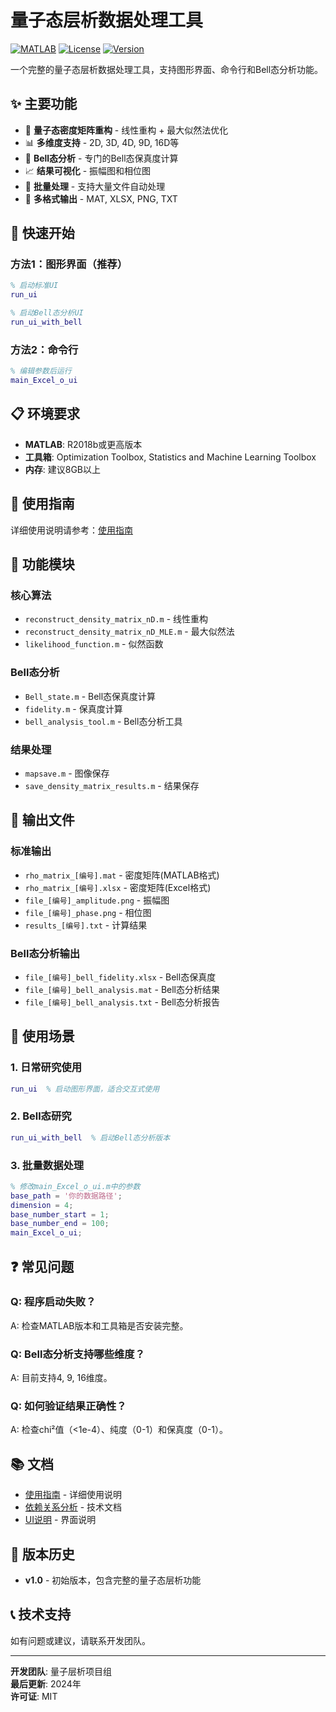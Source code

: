 # 量子态层析数据处理工具

[![MATLAB](https://img.shields.io/badge/MATLAB-R2018b+-blue.svg)](https://www.mathworks.com/products/matlab.html)
[![License](https://img.shields.io/badge/License-MIT-green.svg)](LICENSE)
[![Version](https://img.shields.io/badge/Version-1.0-orange.svg)](CHANGELOG.md)

一个完整的量子态层析数据处理工具，支持图形界面、命令行和Bell态分析功能。

## ✨ 主要功能

- 🔬 **量子态密度矩阵重构** - 线性重构 + 最大似然法优化
- 📊 **多维度支持** - 2D, 3D, 4D, 9D, 16D等
- 🎯 **Bell态分析** - 专门的Bell态保真度计算
- 📈 **结果可视化** - 振幅图和相位图
- 📁 **批量处理** - 支持大量文件自动处理
- 💾 **多格式输出** - MAT, XLSX, PNG, TXT

## 🚀 快速开始

### 方法1：图形界面（推荐）

```matlab
% 启动标准UI
run_ui

% 启动Bell态分析UI
run_ui_with_bell
```

### 方法2：命令行

```matlab
% 编辑参数后运行
main_Excel_o_ui
```

## 📋 环境要求

- **MATLAB**: R2018b或更高版本
- **工具箱**: Optimization Toolbox, Statistics and Machine Learning Toolbox
- **内存**: 建议8GB以上

## 📖 使用指南

详细使用说明请参考：[使用指南](docs/使用指南.md)

## 🔧 功能模块

### 核心算法
- `reconstruct_density_matrix_nD.m` - 线性重构
- `reconstruct_density_matrix_nD_MLE.m` - 最大似然法
- `likelihood_function.m` - 似然函数

### Bell态分析
- `Bell_state.m` - Bell态保真度计算
- `fidelity.m` - 保真度计算
- `bell_analysis_tool.m` - Bell态分析工具

### 结果处理
- `mapsave.m` - 图像保存
- `save_density_matrix_results.m` - 结果保存

## 📁 输出文件

### 标准输出
- `rho_matrix_[编号].mat` - 密度矩阵(MATLAB格式)
- `rho_matrix_[编号].xlsx` - 密度矩阵(Excel格式)
- `file_[编号]_amplitude.png` - 振幅图
- `file_[编号]_phase.png` - 相位图
- `results_[编号].txt` - 计算结果

### Bell态分析输出
- `file_[编号]_bell_fidelity.xlsx` - Bell态保真度
- `file_[编号]_bell_analysis.mat` - Bell态分析结果
- `file_[编号]_bell_analysis.txt` - Bell态分析报告

## 🎯 使用场景

### 1. 日常研究使用
```matlab
run_ui  % 启动图形界面，适合交互式使用
```

### 2. Bell态研究
```matlab
run_ui_with_bell  % 启动Bell态分析版本
```

### 3. 批量数据处理
```matlab
% 修改main_Excel_o_ui.m中的参数
base_path = '你的数据路径';
dimension = 4;
base_number_start = 1;
base_number_end = 100;
main_Excel_o_ui;
```

## ❓ 常见问题

### Q: 程序启动失败？
A: 检查MATLAB版本和工具箱是否安装完整。

### Q: Bell态分析支持哪些维度？
A: 目前支持4, 9, 16维度。

### Q: 如何验证结果正确性？
A: 检查chi²值（<1e-4）、纯度（0-1）和保真度（0-1）。

## 📚 文档

- [使用指南](docs/使用指南.md) - 详细使用说明
- [依赖关系分析](docs/依赖关系分析文档.md) - 技术文档
- [UI说明](docs/README_UI.md) - 界面说明

## 🔄 版本历史

- **v1.0** - 初始版本，包含完整的量子态层析功能

## 📞 技术支持

如有问题或建议，请联系开发团队。

---

**开发团队**: 量子层析项目组  
**最后更新**: 2024年  
**许可证**: MIT
